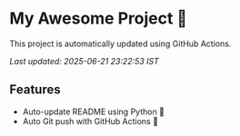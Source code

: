 # My Awesome Project 🚀

This project is automatically updated using GitHub Actions.

_Last updated: 2025-06-21 23:22:53 IST_

## Features
- Auto-update README using Python 🐍
- Auto Git push with GitHub Actions 🤖
